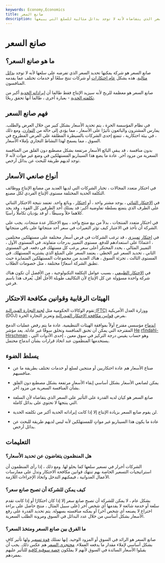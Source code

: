 ```yaml
---
keywords: Economy,Economics
title: صانع السعر
description: صانع السعر هو كيان لديه القدرة على إملاء السعر الذي يتقاضاه لأنه لا توجد بدائل مثالية للسلع التي يبيعها.
---
```


# صانع السعر
## ما هو صانع السعر؟

صانع السعر هو شركة يمكنها تحديد السعر الذي تفرضه على سلعها لأنه لا توجد [بدائل مثالية](/substitute). هذه بشكل [عام احتكارات](/monopoly) أو شركات تنتج سلعًا أو خدمات تختلف عما يقدمه المنافسون.

صانع السعر هو معظمة للربح لأنه سيزيد الإنتاج فقط طالما أن [إيراداته الحدية](/marginal-revenue-mr) أكبر من [تكلفته الحدية](/marginalcostofproduction) - بعبارة أخرى ، طالما أنها تحقق ربحًا.

## فهم صانع السعر

في نظام المؤسسة الحرة ، يتم تحديد الأسعار بشكل كبير من خلال العرض والطلب. يمارس المشترون والبائعون تأثيرًا على الأسعار ، مما يؤدي إلى حالة من [التوازن](/equilibrium). ومع ذلك ، في بيئة احتكارية ، تتمتع إحدى الشركات بالسيطرة المطلقة على العرض المطروح في السوق ، مما يسمح لهذا النشاط التجاري بإملاء الأسعار.

بدون منافسة ، قد يبقي البائع الأسعار مرتفعة بشكل مصطنع دون القلق من المنافسة السعرية من مزود آخر. عادة ما يضع هذا السيناريو المستهلكين في وضع غير موات لأنه لا توجد لديهم طريقة للبحث عن بدائل أرخص.

## أنواع صانعي الأسعار

في احتكار متعدد المجالات ، تختار الشركات التي لديها العديد من مصانع الإنتاج ووظائف التكلفة الحدية المختلفة مستوى الإنتاج الفردي لكل مصنع.

في [الاحتكار الثنائي](/bilateralmonopoly) ، يوجد مشتر واحد ، أو [احتكار](/monopsony) ، وبائع واحد. تعتمد نتيجة الاحتكار الثنائي على الطرف الذي يتمتع بسلطة تفاوضية أكبر: قد يمتلك أحد الطرفين كل القوة ، وقد يجد كلاهما حلاً وسيطًا ، أو قد يؤديان تكاملًا رأسيًا.

في احتكار متعدد المنتجات ، بدلاً من بيع منتج واحد ، يبيع الاحتكار عدة منتجات. يجب على الشركة أن تأخذ في الاعتبار كيف تؤثر التغيرات في سعر أحد منتجاتها على باقي منتجاتها.

في [احتكار](/discriminating-monopoly) [تمييزي](/discriminating-monopoly) ، قد ترغب الشركات في فرض أسعار مختلفة على مستهلكين مختلفين ، اعتمادًا على استعدادهم للدفع. مستوى التمييز بدرجات متفاوتة. في المستوى الأول ، التمييز المثالي ، يحدد المحتكر أعلى سعر يرغب كل مستهلك في دفعه. في المستوى الثاني ، تحديد السعر غير الخطي ، يعتمد السعر على المبلغ الذي يشتريه المستهلك. في المستوى الثالث ، تجزئة السوق ، هناك العديد من مجموعات المستهلكين المتمايزة حيث تطبق الشركة أسعارًا مختلفة ، مثل خصومات الطلاب.

في [الاحتكار الطبيعي](/natural_monopoly) ، بسبب عوامل التكلفة التكنولوجية ، من الأفضل أن تكون هناك شركة واحدة مسؤولة عن كل الإنتاج لأن التكاليف طويلة الأجل أقل. يُعرف هذا باسم فرعي.

## الهيئات الرقابية وقوانين مكافحة الاحتكار

تقوم الوكالات الحكومية مثل [لجنة التجارة الفيدرالية (FTC)](/ftc) ووزارة العدل الأمريكية (DOJ) بفرض [قوانين مكافحة الاحتكار الفيدرالية](/antitrust) وتعزيز التجارة الحرة.

[اندماج](/merger) مؤسسي مقترح أولاً بموافقة الهيئات التنظيمية. عادة ما يتم رفض عمليات الدمج المقترحة التي يمكن أن تخنق المنافسة وتخلق سوقًا غير عادلة. يعد مؤشر [He](/hhi) [rfindahl-Hirschman](/hhi) ، وهو حساب يقيس درجة التركيز في سوق معين ، إحدى الأدوات التي يستخدمها المنظمون عند اتخاذ قرارات بشأن اندماج محتمل.

## يسلط الضوء

- صناع الأسعار هم عادة احتكاريين أو منتجين لسلع أو خدمات تختلف بطريقة ما عن منافسيهم.

- يمكن لصانعي الأسعار بشكل أساسي إبقاء الأسعار مرتفعة بشكل مصطنع دون القلق بشأن المنافسة السعرية من مزود آخر.

- صانع السعر هو كيان لديه القدرة على التأثير على السعر الذي يتقاضاه لأن السلعة التي ينتجها لا تحتوي على بدائل كاملة.

- لن يقوم صانع السعر بزيادة الإنتاج إلا إذا كانت إيراداته الحدية أكبر من تكلفته الحدية.

- عادة ما يكون هذا السيناريو غير مواتٍ للمستهلكين لأنه ليس لديهم طريقة للبحث عن بدائل أرخص.

## التعليمات

### هل المنظمون يتغاضون عن تحديد الأسعار؟

الشركات أحرار في تسعير سلعها كما يحلو لها. ومع ذلك ، إذا رأى المنظمون أن استراتيجيات التسعير الخاصة بهم تنتهك قوانين مكافحة الاحتكار وتدل على ممارسات الأعمال العدوانية ، فيمكنهم التدخل واتخاذ الإجراءات اللازمة.

### كيف يمكن للشركة أن تصبح صانع سعر؟

بشكل عام ، لا يمكن للشركة أن تصبح صانع سعر إلا إذا كان احتكارًا أو إذا كانت تقدم سلعة أو خدمة شائعة لا يقدمها أي شخص آخر (على سبيل المثال ، منتج حاصل على براءة اختراع لا يصنعه أي شخص آخر) أو يمكنه منافسته بسهولة. يتم تحديد القدرة على رفع الأسعار بشكل أساسي من خلال عدد البدائل في السوق ومرونة الطلب السعرية.

### ما الفرق بين صانع السعر ومتخذ السعر؟

صانع السعر هو الرائد في السوق أو المزود الوحيد. إنها تمتلك [قوة تسعير](/pricingpower) ولها تأثير كافٍ بشكل أساسي لإملاء مقدار ما يدفعه العملاء. [محتجزي السعر](/pricetaker) هم عكس ذلك. يجب أن يقبلوا الأسعار السائدة في السوق لأنهم لا يملكون [حصة سوقية كافية](/marketshare) للتأثير عليهم بمفردهم.

